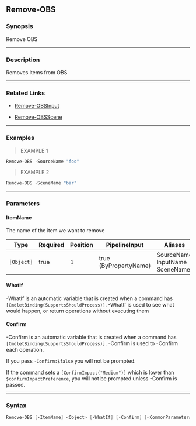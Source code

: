 Remove-OBS
----------

### Synopsis
Remove OBS

---

### Description

Removes items from OBS

---

### Related Links
* [Remove-OBSInput](Remove-OBSInput.md)

* [Remove-OBSScene](Remove-OBSScene.md)

---

### Examples
> EXAMPLE 1

```PowerShell
Remove-OBS -SourceName "foo"
```
> EXAMPLE 2

```PowerShell
Remove-OBS -SceneName "bar"
```

---

### Parameters
#### **ItemName**
The name of the item we want to remove

|Type      |Required|Position|PipelineInput        |Aliases                               |
|----------|--------|--------|---------------------|--------------------------------------|
|`[Object]`|true    |1       |true (ByPropertyName)|SourceName<br/>InputName<br/>SceneName|

#### **WhatIf**
-WhatIf is an automatic variable that is created when a command has ```[CmdletBinding(SupportsShouldProcess)]```.
-WhatIf is used to see what would happen, or return operations without executing them
#### **Confirm**
-Confirm is an automatic variable that is created when a command has ```[CmdletBinding(SupportsShouldProcess)]```.
-Confirm is used to -Confirm each operation.

If you pass ```-Confirm:$false``` you will not be prompted.

If the command sets a ```[ConfirmImpact("Medium")]``` which is lower than ```$confirmImpactPreference```, you will not be prompted unless -Confirm is passed.

---

### Syntax
```PowerShell
Remove-OBS [-ItemName] <Object> [-WhatIf] [-Confirm] [<CommonParameters>]
```
